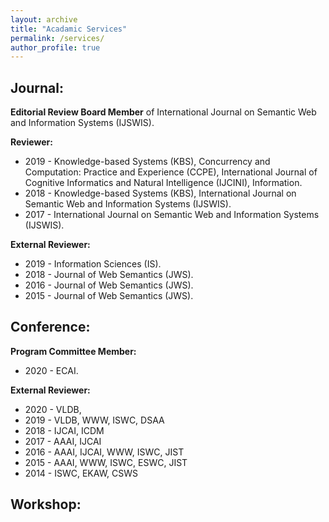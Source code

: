 ```yaml
---
layout: archive
title: "Acadamic Services"
permalink: /services/
author_profile: true
---
```


## Journal:
**Editorial Review Board Member** of International Journal on Semantic Web and Information Systems (IJSWIS). <br>

**Reviewer:**
* 2019 - Knowledge-based Systems (KBS), Concurrency and Computation: Practice and Experience (CCPE), International Journal of Cognitive Informatics and Natural Intelligence (IJCINI), Information.
* 2018 - Knowledge-based Systems (KBS), International Journal on Semantic Web and Information Systems (IJSWIS).
* 2017 - International Journal on Semantic Web and Information Systems (IJSWIS).

**External Reviewer:**
* 2019 - Information Sciences (IS).
* 2018 - Journal of Web Semantics (JWS).
* 2016 - Journal of Web Semantics (JWS).
* 2015 - Journal of Web Semantics (JWS).


## Conference:
**Program Committee Member:**
* 2020 - ECAI.

**External Reviewer:**
* 2020 - VLDB, 
* 2019 - VLDB, WWW, ISWC, DSAA
* 2018 - IJCAI, ICDM
* 2017 - AAAI, IJCAI
* 2016 - AAAI, IJCAI, WWW, ISWC, JIST
* 2015 - AAAI, WWW, ISWC, ESWC, JIST
* 2014 - ISWC, EKAW, CSWS


## Workshop:

